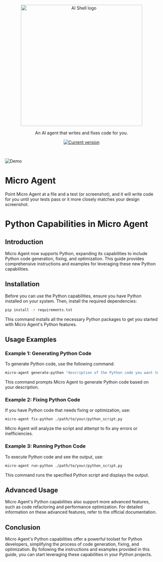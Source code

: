 <br>
<div align="center">
   <picture>
      <source media="(prefers-color-scheme: dark)" srcset="https://cdn.builder.io/api/v1/image/assets%2FYJIGb4i01jvw0SRdL5Bt%2F4d36bc052c4340f997dd61eb19c1c64b">
      <img width="400" alt="AI Shell logo" src="https://cdn.builder.io/api/v1/image/assets%2FYJIGb4i01jvw0SRdL5Bt%2F1a718d297d644fce90f33e93b7e4061f">
    </picture>
</div>

<p align="center">
   An AI agent that writes and fixes code for you.
</p>

<p align="center">
   <a href="https://www.npmjs.com/package/@builder.io/micro-agent"><img src="https://img.shields.io/npm/v/@builder.io/micro-agent" alt="Current version"></a>
</p>
<br>

![Demo](https://cdn.builder.io/api/v1/file/assets%2FYJIGb4i01jvw0SRdL5Bt%2F3306a1cff57b4be69df65492a72ae8e5)

# Micro Agent

Point Micro Agent at a file and a test (or screenshot), and it will write code for you until your tests pass or it more closely matches your design screenshot.
# Python Capabilities in Micro Agent

## Introduction

Micro Agent now supports Python, expanding its capabilities to include Python code generation, fixing, and optimization. This guide provides comprehensive instructions and examples for leveraging these new Python capabilities.

## Installation

Before you can use the Python capabilities, ensure you have Python installed on your system. Then, install the required dependencies:

```bash
pip install -r requirements.txt
```

This command installs all the necessary Python packages to get you started with Micro Agent's Python features.

## Usage Examples

### Example 1: Generating Python Code

To generate Python code, use the following command:

```bash
micro-agent generate-python "description of the Python code you want to generate"
```

This command prompts Micro Agent to generate Python code based on your description.

### Example 2: Fixing Python Code

If you have Python code that needs fixing or optimization, use:

```bash
micro-agent fix-python ./path/to/your/python_script.py
```

Micro Agent will analyze the script and attempt to fix any errors or inefficiencies.

### Example 3: Running Python Code

To execute Python code and see the output, use:

```bash
micro-agent run-python ./path/to/your/python_script.py
```

This command runs the specified Python script and displays the output.

## Advanced Usage

Micro Agent's Python capabilities also support more advanced features, such as code refactoring and performance optimization. For detailed information on these advanced features, refer to the official documentation.

## Conclusion

Micro Agent's Python capabilities offer a powerful toolset for Python developers, simplifying the process of code generation, fixing, and optimization. By following the instructions and examples provided in this guide, you can start leveraging these capabilities in your Python projects.
